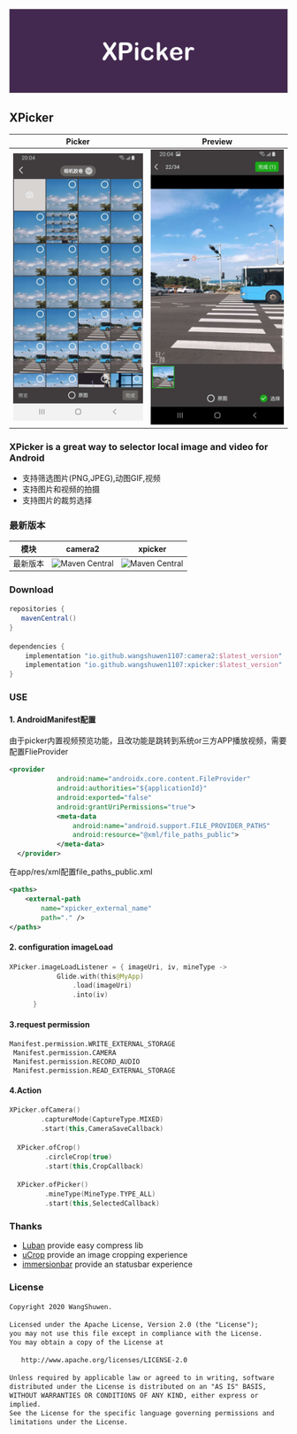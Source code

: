 ![Image](./art/guide.png)

## XPicker


|            Picker             |            Preview            |
| :---------------------------: | :---------------------------: |
| <img src="./art/demo1.jpeg"/> | <img src="./art/demo2.jpeg"/> |


### XPicker is  a great way  to selector local image and video  for Android

- 支持筛选图片(PNG,JPEG),动图GIF,视频
- 支持图片和视频的拍摄
- 支持图片的裁剪选择


### 最新版本

|  模块 | camera2  |  xpicker |
| ------------ | ------------ | ------------|
| 最新版本 |![Maven Central](https://img.shields.io/maven-central/v/io.github.wangshuwen1107/camera2) | ![Maven Central](https://img.shields.io/maven-central/v/io.github.wangshuwen1107/xpicker)|

### Download

```gradle
repositories {
   mavenCentral()
}

dependencies {
    implementation "io.github.wangshuwen1107:camera2:$latest_version"
    implementation "io.github.wangshuwen1107:xpicker:$latest_version"
}
```

### USE

#### 1. AndroidManifest配置

由于picker内置视频预览功能，且改功能是跳转到系统or三方APP播放视频，需要配置FlieProvider

```xml
<provider
            android:name="androidx.core.content.FileProvider"
            android:authorities="${applicationId}"
            android:exported="false"
            android:grantUriPermissions="true">
            <meta-data
                android:name="android.support.FILE_PROVIDER_PATHS"
                android:resource="@xml/file_paths_public">
            </meta-data>
  </provider>
```

在app/res/xml配置file_paths_public.xml

```xml
<paths>
    <external-path
        name="xpicker_external_name"
        path="." />
</paths>
```

#### 2. configuration imageLoad

```kotlin
XPicker.imageLoadListener = { imageUri, iv, mineType ->
            Glide.with(this@MyApp)
                .load(imageUri)
                .into(iv)
      }
```

#### 3.request permission

```text
Manifest.permission.WRITE_EXTERNAL_STORAGE
 Manifest.permission.CAMERA
 Manifest.permission.RECORD_AUDIO
 Manifest.permission.READ_EXTERNAL_STORAGE
```

#### 4.Action

```kotlin
XPicker.ofCamera()
        .captureMode(CaptureType.MIXED)
        .start(this,CameraSaveCallback)

  XPicker.ofCrop()
         .circleCrop(true)
         .start(this,CropCallback)

  XPicker.ofPicker()
         .mineType(MineType.TYPE_ALL)
         .start(this,SelectedCallback)
```

### Thanks

- [Luban](https://github.com/Curzibn/Luban) provide easy compress lib
- [uCrop](https://github.com/Yalantis/uCrop) provide an  image cropping experience
- [immersionbar](https://github.com/gyf-dev/ImmersionBar) provide an  statusbar experience

### License

```
Copyright 2020 WangShuwen.

Licensed under the Apache License, Version 2.0 (the "License");
you may not use this file except in compliance with the License.
You may obtain a copy of the License at

   http://www.apache.org/licenses/LICENSE-2.0

Unless required by applicable law or agreed to in writing, software
distributed under the License is distributed on an "AS IS" BASIS,
WITHOUT WARRANTIES OR CONDITIONS OF ANY KIND, either express or implied.
See the License for the specific language governing permissions and
limitations under the License.
```